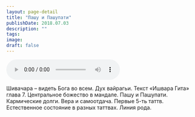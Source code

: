 ```yaml
---
layout: page-detail
title: "Пашу и Пашупати"
publishDate: 2018.07.03
description: ""
tags:
image:
draft: false
---
```


<audio title="2018.07.03 - Пашу и Пашупати.mp3" src="https://filer-api.advayta.org/v1.0/public/files/73414" controls=""></audio>

 Шивачара – видеть Бога во всем. Дух вайрагьи. Текст «Ишвара Гита» глава 7\. Центральное божество в мандале. Пашу и Пашупати. Кармические долги. Вера и самоотдача. Первые 5-ть таттв. Естественное состояние в разных таттвах. Линия рода. 

  
